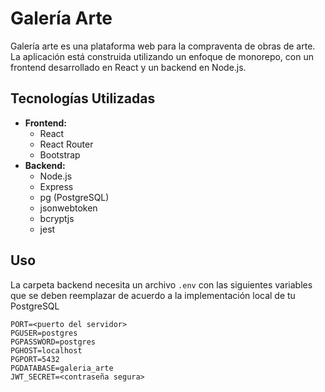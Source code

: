 # Galería Arte

Galería arte es una plataforma web para la compraventa de obras de arte. La aplicación está construida utilizando un enfoque de monorepo, con un frontend desarrollado en React y un backend en Node.js.

## Tecnologías Utilizadas

- **Frontend:**
  - React
  - React Router
  - Bootstrap
- **Backend:**
  - Node.js
  - Express
  - pg (PostgreSQL)
  - jsonwebtoken
  - bcryptjs
  - jest

## Uso

La carpeta backend necesita un archivo `.env` con las siguientes variables que se deben reemplazar de acuerdo a la implementación local de tu PostgreSQL

```text
PORT=<puerto del servidor> 
PGUSER=postgres
PGPASSWORD=postgres
PGHOST=localhost
PGPORT=5432
PGDATABASE=galeria_arte
JWT_SECRET=<contraseña segura>
```
